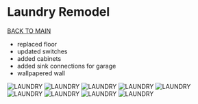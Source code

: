 # Laundry Remodel
[BACK TO MAIN](/README.md)


- replaced floor
- updated switches
- added cabinets
- added sink connections for garage
- wallpapered wall

![LAUNDRY](./IMG20230604133404.jpg)
![LAUNDRY](./IMG20230604133408.jpg)
![LAUNDRY](./IMG20230604162249.jpg)
![LAUNDRY](./IMG20230604162302.jpg)
![LAUNDRY](./IMG20230604194356.jpg)
![LAUNDRY](./IMG20230606110025.jpg)
![LAUNDRY](./IMG20230620090443.jpg)
![LAUNDRY](./20230620_105532.jpg)
![LAUNDRY](./IMG20230620140743.jpg)